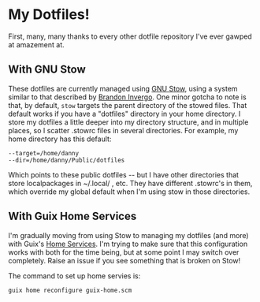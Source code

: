 # My Dotfiles!

First, many, many thanks to every other dotfile repository I've ever gawped at
amazement at.

## With GNU Stow

These dotfiles are currently managed using [GNU
Stow](https://www.gnu.org/software/stow/), using a system similar to that
described by [Brandon
Invergo](http://brandon.invergo.net/news/2012-05-26-using-gnu-stow-to-manage-your-dotfiles.html).
One minor gotcha to note is that, by default, `stow` targets the parent
directory of the stowed files. That default works if you have a "dotfiles"
directory in your home directory. I store my dotfiles a little deeper into my
directory structure, and in multiple places, so I scatter .stowrc files in
several directories. For example, my home directory has this default:

```
--target=/home/danny
--dir=/home/danny/Public/dotfiles
```

Which points to these public dotfiles -- but I have other directories that
store localpackages in ~/.local/ , etc. They have different .stowrc's in them,
which override my global default when I'm using stow in those
directories.

## With Guix Home Services

I'm gradually moving from using Stow to managing my dotfiles (and more) with
Guix's [Home
Services](https://guix.gnu.org/manual/en/html_node/Home-Services.html). I'm
trying to make sure that this configuration works with both for the time being,
but at some point I may switch over completely. Raise an issue if you
see something that is broken on Stow!

The command to set up home servies is:
```
guix home reconfigure guix-home.scm
```

